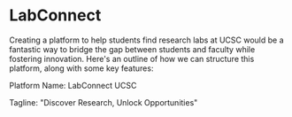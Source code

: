 # LabConnect
Creating a platform to help students find research labs at UCSC would be a fantastic way to bridge the gap between students and faculty while fostering innovation. Here's an outline of how we can structure this platform, along with some key features: 

Platform Name: LabConnect UCSC 

Tagline: "Discover Research, Unlock Opportunities"
